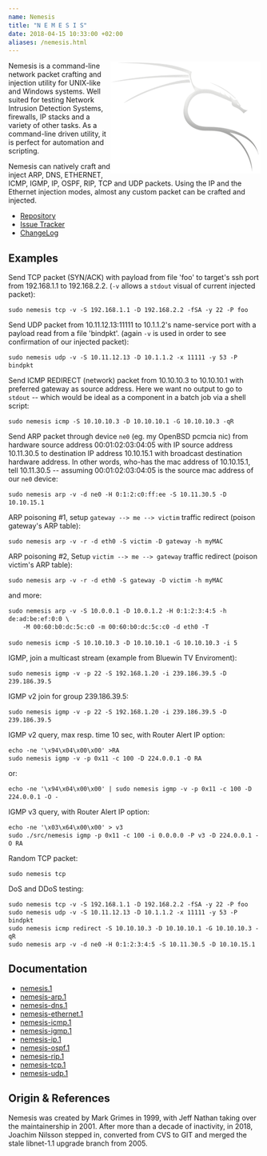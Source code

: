 ```yaml
---
name: Nemesis
title: "N E M E S I S"
date: 2018-04-15 10:33:00 +02:00
aliases: /nemesis.html
---
```

<img src="/images/nemesis.png" style="float: right;">

Nemesis is a command-line network packet crafting and injection utility
for UNIX-like and Windows systems.  Well suited for testing Network
Intrusion Detection Systems, firewalls, IP stacks and a variety of other
tasks.  As a command-line driven utility, it is perfect for automation
and scripting.

Nemesis can natively craft and inject ARP, DNS, ETHERNET, ICMP, IGMP,
IP, OSPF, RIP, TCP and UDP packets.  Using the IP and the Ethernet
injection modes, almost any custom packet can be crafted and injected.

   * [Repository](http://github.com/troglobit/nemesis)
   * [Issue Tracker](http://github.com/troglobit/nemesis/issues)
   * [ChangeLog](https://github.com/troglobit/nemesis/blob/master/ChangeLog.md)


Examples
--------

Send TCP packet (SYN/ACK) with payload from file 'foo' to target's ssh
port from 192.168.1.1 to 192.168.2.2. (`-v` allows a `stdout` visual of
current injected packet):

    sudo nemesis tcp -v -S 192.168.1.1 -D 192.168.2.2 -fSA -y 22 -P foo

Send UDP packet from 10.11.12.13:11111 to 10.1.1.2's name-service port
with a payload read from a file 'bindpkt'. (again `-v` is used in order to
see confirmation of our injected packet):

    sudo nemesis udp -v -S 10.11.12.13 -D 10.1.1.2 -x 11111 -y 53 -P bindpkt

Send ICMP REDIRECT (network) packet from 10.10.10.3 to 10.10.10.1 with
preferred gateway as source address. Here we want no output to go to
`stdout` -- which would be ideal as a component in a batch job via a
shell script:

    sudo nemesis icmp -S 10.10.10.3 -D 10.10.10.1 -G 10.10.10.3 -qR

Send ARP packet through device `ne0` (eg. my OpenBSD pcmcia nic) from
hardware source address 00:01:02:03:04:05 with IP source address
10.11.30.5 to destination IP address 10.10.15.1 with broadcast
destination hardware address. In other words, who-has the mac address of
10.10.15.1, tell 10.11.30.5 -- assuming 00:01:02:03:04:05 is the source
mac address of our `ne0` device:

    sudo nemesis arp -v -d ne0 -H 0:1:2:c0:ff:ee -S 10.11.30.5 -D 10.10.15.1

ARP poisoning #1, setup `gateway --> me --> victim` traffic redirect
(poison gateway's ARP table):

    sudo nemesis arp -v -r -d eth0 -S victim -D gateway -h myMAC

ARP poisoning #2, Setup `victim --> me --> gateway` traffic redirect
(poison victim's ARP table):

    sudo nemesis arp -v -r -d eth0 -S gateway -D victim -h myMAC

and more:

    sudo nemesis arp -v -S 10.0.0.1 -D 10.0.1.2 -H 0:1:2:3:4:5 -h de:ad:be:ef:0:0 \
        -M 00:60:b0:dc:5c:c0 -m 00:60:b0:dc:5c:c0 -d eth0 -T
    
    sudo nemesis icmp -S 10.10.10.3 -D 10.10.10.1 -G 10.10.10.3 -i 5

IGMP, join a multicast stream (example from Bluewin TV Enviroment):

    sudo nemesis igmp -v -p 22 -S 192.168.1.20 -i 239.186.39.5 -D 239.186.39.5

IGMP v2 join for group 239.186.39.5:

    sudo nemesis igmp -v -p 22 -S 192.168.1.20 -i 239.186.39.5 -D 239.186.39.5

IGMP v2 query, max resp. time 10 sec, with Router Alert IP option:

    echo -ne '\x94\x04\x00\x00' >RA
    sudo nemesis igmp -v -p 0x11 -c 100 -D 224.0.0.1 -O RA

or:

    echo -ne '\x94\x04\x00\x00' | sudo nemesis igmp -v -p 0x11 -c 100 -D 224.0.0.1 -O -

IGMP v3 query, with Router Alert IP option:

    echo -ne '\x03\x64\x00\x00' > v3
    sudo ./src/nemesis igmp -p 0x11 -c 100 -i 0.0.0.0 -P v3 -D 224.0.0.1 -O RA

Random TCP packet:

    sudo nemesis tcp

DoS and DDoS testing:

    sudo nemesis tcp -v -S 192.168.1.1 -D 192.168.2.2 -fSA -y 22 -P foo
    sudo nemesis udp -v -S 10.11.12.13 -D 10.1.1.2 -x 11111 -y 53 -P bindpkt
    sudo nemesis icmp redirect -S 10.10.10.3 -D 10.10.10.1 -G 10.10.10.3 -qR
    sudo nemesis arp -v -d ne0 -H 0:1:2:3:4:5 -S 10.11.30.5 -D 10.10.15.1


Documentation
-------------

   * [nemesis.1](http://nemesis.sourceforge.net/manpages/nemesis.1.html)
   * [nemesis-arp.1](http://nemesis.sourceforge.net/manpages/nemesis-arp.1.html)
   * [nemesis-dns.1](http://nemesis.sourceforge.net/manpages/nemesis-dns.1.html)
   * [nemesis-ethernet.1](http://nemesis.sourceforge.net/manpages/nemesis-ethernet.1.html)
   * [nemesis-icmp.1](http://nemesis.sourceforge.net/manpages/nemesis-icmp.1.html)
   * [nemesis-igmp.1](http://nemesis.sourceforge.net/manpages/nemesis-igmp.1.html)
   * [nemesis-ip.1](http://nemesis.sourceforge.net/manpages/nemesis-ip.1.html)
   * [nemesis-ospf.1](http://nemesis.sourceforge.net/manpages/nemesis-ospf.1.html)
   * [nemesis-rip.1](http://nemesis.sourceforge.net/manpages/nemesis-rip.1.html)
   * [nemesis-tcp.1](http://nemesis.sourceforge.net/manpages/nemesis-tcp.1.html)
   * [nemesis-udp.1](http://nemesis.sourceforge.net/manpages/nemesis-udp.1.html)


Origin & References
-------------------

Nemesis was created by Mark Grimes in 1999, with Jeff Nathan taking over
the maintainership in 2001.  After more than a decade of inactivity, in
2018, Joachim Nilsson stepped in, converted from CVS to GIT and merged
the stale libnet-1.1 upgrade branch from 2005.

